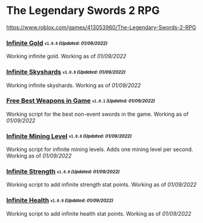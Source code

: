 # The Legendary Swords 2 RPG
https://www.roblox.com/games/413053960/The-Legendary-Swords-2-RPG

### [Infinite Gold](/Scripts/infgold.lua) <sub><sup>`v1.0.0` *(Updated: 01/09/2022)*</sup></sub>
Working infinite gold. Working as of *01/09/2022*

### [Infinite Skyshards](/Scripts/infskyshards.lua) <sub><sup>`v1.0.0` *(Updated: 01/09/2022)*</sup></sub>
Working infinite skyshards. Working as of *01/09/2022*

### [Free Best Weapons in Game](/Scripts/OPweapon.lua) <sub><sup>`v1.0.1` *(Updated: 01/09/2022)*</sup></sub>
Working script for the best non-event swords in the game. Working as of *01/09/2022*

### [Infinite Mining Level](/Scripts/infinitemininglevel.lua) <sub><sup>`v1.0.0` *(Updated: 01/09/2022)*</sup></sub>
Working script for infinite mining levels. Adds one mining level per second. Working as of *01/09/2022*

### [Infinite Strength](/Scripts/infinitestrength.lua) <sub><sup>`v1.0.0` *(Updated: 01/09/2022)*</sup></sub>
Working script to add infinite strength stat points. Working as of *01/09/2022*

### [Infinite Health](/Scripts/infinitehealth.lua) <sub><sup>`v1.0.0` *(Updated: 01/09/2022)*</sup></sub>
Working script to add infinite health stat points. Working as of *01/09/2022*
